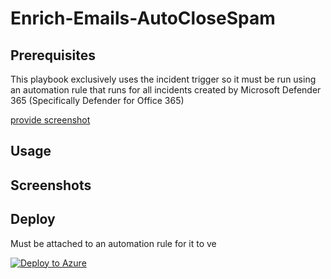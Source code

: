 # Enrich-Emails-AutoCloseSpam


## Prerequisites
This playbook exclusively uses the incident trigger so it must be run using an automation rule that runs for all incidents created by Microsoft Defender 365 (Specifically Defender for Office 365)

[provide screenshot]()


## Usage



## Screenshots


## Deploy
Must be attached to an automation rule for it to ve 

[![Deploy to Azure](https://aka.ms/deploytoazurebutton)](https://portal.azure.com/#create/Microsoft.Template/uri/)
